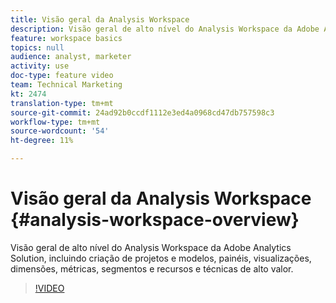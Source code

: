 ```yaml
---
title: Visão geral da Analysis Workspace
description: Visão geral de alto nível do Analysis Workspace da Adobe Analytics Solution, incluindo criação de projetos e modelos, painéis, visualizações, dimensões, métricas, segmentos e recursos e técnicas de alto valor.
feature: workspace basics
topics: null
audience: analyst, marketer
activity: use
doc-type: feature video
team: Technical Marketing
kt: 2474
translation-type: tm+mt
source-git-commit: 24ad92b0ccdf1112e3ed4a0968cd47db757598c3
workflow-type: tm+mt
source-wordcount: '54'
ht-degree: 11%

---
```



# Visão geral da Analysis Workspace {#analysis-workspace-overview}

Visão geral de alto nível do Analysis Workspace da Adobe Analytics Solution, incluindo criação de projetos e modelos, painéis, visualizações, dimensões, métricas, segmentos e recursos e técnicas de alto valor.

>[!VIDEO](https://video.tv.adobe.com/v/26266/?quality=12)
